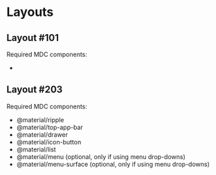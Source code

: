 # Layouts

## Layout #101

Required MDC components:

* 


## Layout #203

Required MDC components:

* @material/ripple
* @material/top-app-bar
* @material/drawer
* @material/icon-button
* @material/list
* @material/menu (optional, only if using menu drop-downs)
* @material/menu-surface (optional, only if using menu drop-downs)
